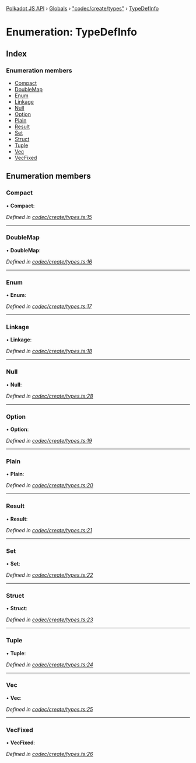 [Polkadot JS API](../README.md) › [Globals](../globals.md) › ["codec/create/types"](../modules/_codec_create_types_.md) › [TypeDefInfo](_codec_create_types_.typedefinfo.md)

# Enumeration: TypeDefInfo

## Index

### Enumeration members

* [Compact](_codec_create_types_.typedefinfo.md#compact)
* [DoubleMap](_codec_create_types_.typedefinfo.md#doublemap)
* [Enum](_codec_create_types_.typedefinfo.md#enum)
* [Linkage](_codec_create_types_.typedefinfo.md#linkage)
* [Null](_codec_create_types_.typedefinfo.md#null)
* [Option](_codec_create_types_.typedefinfo.md#option)
* [Plain](_codec_create_types_.typedefinfo.md#plain)
* [Result](_codec_create_types_.typedefinfo.md#result)
* [Set](_codec_create_types_.typedefinfo.md#set)
* [Struct](_codec_create_types_.typedefinfo.md#struct)
* [Tuple](_codec_create_types_.typedefinfo.md#tuple)
* [Vec](_codec_create_types_.typedefinfo.md#vec)
* [VecFixed](_codec_create_types_.typedefinfo.md#vecfixed)

## Enumeration members

###  Compact

• **Compact**:

*Defined in [codec/create/types.ts:15](https://github.com/polkadot-js/api/blob/b8d4bc5c6a/packages/types/src/codec/create/types.ts#L15)*

___

###  DoubleMap

• **DoubleMap**:

*Defined in [codec/create/types.ts:16](https://github.com/polkadot-js/api/blob/b8d4bc5c6a/packages/types/src/codec/create/types.ts#L16)*

___

###  Enum

• **Enum**:

*Defined in [codec/create/types.ts:17](https://github.com/polkadot-js/api/blob/b8d4bc5c6a/packages/types/src/codec/create/types.ts#L17)*

___

###  Linkage

• **Linkage**:

*Defined in [codec/create/types.ts:18](https://github.com/polkadot-js/api/blob/b8d4bc5c6a/packages/types/src/codec/create/types.ts#L18)*

___

###  Null

• **Null**:

*Defined in [codec/create/types.ts:28](https://github.com/polkadot-js/api/blob/b8d4bc5c6a/packages/types/src/codec/create/types.ts#L28)*

___

###  Option

• **Option**:

*Defined in [codec/create/types.ts:19](https://github.com/polkadot-js/api/blob/b8d4bc5c6a/packages/types/src/codec/create/types.ts#L19)*

___

###  Plain

• **Plain**:

*Defined in [codec/create/types.ts:20](https://github.com/polkadot-js/api/blob/b8d4bc5c6a/packages/types/src/codec/create/types.ts#L20)*

___

###  Result

• **Result**:

*Defined in [codec/create/types.ts:21](https://github.com/polkadot-js/api/blob/b8d4bc5c6a/packages/types/src/codec/create/types.ts#L21)*

___

###  Set

• **Set**:

*Defined in [codec/create/types.ts:22](https://github.com/polkadot-js/api/blob/b8d4bc5c6a/packages/types/src/codec/create/types.ts#L22)*

___

###  Struct

• **Struct**:

*Defined in [codec/create/types.ts:23](https://github.com/polkadot-js/api/blob/b8d4bc5c6a/packages/types/src/codec/create/types.ts#L23)*

___

###  Tuple

• **Tuple**:

*Defined in [codec/create/types.ts:24](https://github.com/polkadot-js/api/blob/b8d4bc5c6a/packages/types/src/codec/create/types.ts#L24)*

___

###  Vec

• **Vec**:

*Defined in [codec/create/types.ts:25](https://github.com/polkadot-js/api/blob/b8d4bc5c6a/packages/types/src/codec/create/types.ts#L25)*

___

###  VecFixed

• **VecFixed**:

*Defined in [codec/create/types.ts:26](https://github.com/polkadot-js/api/blob/b8d4bc5c6a/packages/types/src/codec/create/types.ts#L26)*
